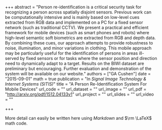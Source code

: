 +++
abstract = "Person re-identification is a critical security task for recognizing a person across spatially disjoint sensors. Previous work can be computationally intensive and is mainly based on low-level cues extracted from RGB data and implemented on a PC for a fixed sensor network (such as traditional CCTV). We present a practical and efficient framework for mobile devices (such as smart phones and robots) where high-level semantic soft biometrics are extracted from RGB and depth data. By combining these cues, our approach attempts to provide robustness to noise, illumination, and minor variations in clothing. This mobile approach may be particularly useful for the identification of persons in areas ill-served by fixed sensors or for tasks where the sensor position and direction need to dynamically adapt to a target. Results on the BIWI dataset are preliminary but encouraging. Further evaluation and demonstration of the system will be available on our website."
authors = ["GA Cushen"]
date = "2015-09-01"
math = true
publication = "In *Signal Image Technology & Internet Systems (SITIS)*"
title = "A Person Re-Identification System For Mobile Devices"
url_code = ""
url_dataset = ""
url_image = ""
url_pdf = "http://arxiv.org/pdf/1512.04133v1"
url_project = ""
url_slides = ""
url_video = ""

+++

More detail can easily be written here using *Markdown* and $\rm \LaTeX$ math code.
